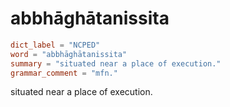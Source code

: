 # abbhāghātanissita

``` toml
dict_label = "NCPED"
word = "abbhāghātanissita"
summary = "situated near a place of execution."
grammar_comment = "mfn."
```

situated near a place of execution.

